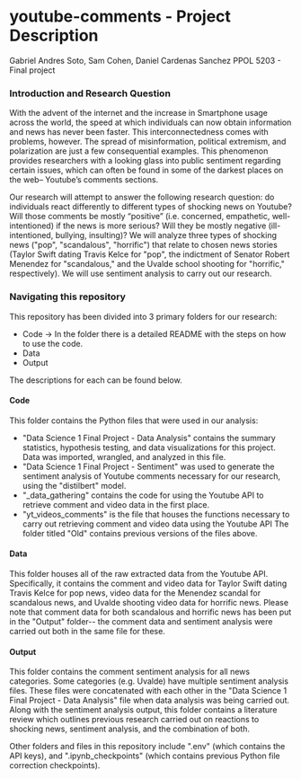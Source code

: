 # youtube-comments - Project Description
Gabriel Andres Soto, Sam Cohen, Daniel Cardenas Sanchez
PPOL 5203 - Final project

### Introduction and Research Question
With the advent of the internet and the increase in Smartphone usage across the world, the speed at which individuals can now obtain information and news has never been faster. This interconnectedness comes with problems, however. The spread of misinformation, political extremism, and polarization are just a few consequential examples. This phenomenon provides researchers with a looking glass into public sentiment regarding certain issues, which can often be found in some of the darkest places on the web– Youtube’s comments sections. 

Our research will attempt to answer the following research question: do individuals react differently to different types of shocking news on Youtube?  Will those comments be mostly “positive” (i.e. concerned, empathetic, well-intentioned) if the news is more serious? Will they be mostly negative (ill-intentioned, bullying, insulting)? We will analyze three types of shocking news ("pop", "scandalous", "horrific") that relate to chosen news stories (Taylor Swift dating Travis Kelce for "pop", the indictment of Senator Robert Menendez for "scandalous," and the Uvalde school shooting for "horrific," respectively). We will use sentiment analysis to carry out our research.

### Navigating this repository
This repository has been divided into 3 primary folders for our research:
- Code -> In the folder there is a detailed README with the steps on how to use the code.
- Data
- Output

The descriptions for each can be found below.

#### Code
This folder contains the Python files that were used in our analysis:
- "Data Science 1 Final Project - Data Analysis" contains the summary statistics, hypothesis testing, and data visualizations for this project. Data was imported, wrangled, and analyzed in this file.
- "Data Science 1 Final Project - Sentiment" was used to generate the sentiment analysis of Youtube comments necessary for our research, using the "distilbert" model.
- "_data_gathering" contains the code for using the Youtube API to retrieve comment and video data in the first place.
- "yt_videos_comments" is the file that houses the functions necessary to carry out retrieving comment and video data using the Youtube API 
The folder titled "Old" contains previous versions of the files above.

#### Data
This folder houses all of the raw extracted data from the Youtube API. Specifically, it contains the comment and video data for Taylor Swift dating Travis Kelce for pop news, video data for the Menendez scandal for scandalous news, and Uvalde shooting video data for horrific news. Please note that comment data for both scandalous and horrific news has been put in the "Output" folder-- the comment data and sentiment analysis were carried out both in the same file for these. 

#### Output
This folder contains the comment sentiment analysis for all news categories. Some categories (e.g. Uvalde) have multiple sentiment analysis files. These files were concatenated with each other in the "Data Science 1 Final Project - Data Analysis" file when data analysis was being carried out. Along with the sentiment analysis output, this folder contains a literature review which outlines previous research carried out on reactions to shocking news, sentiment analysis, and the combination of both. 

Other folders and files in this repository include ".env" (which contains the API keys), and ".ipynb_checkpoints" (which contains previous Python file correction checkpoints). 

